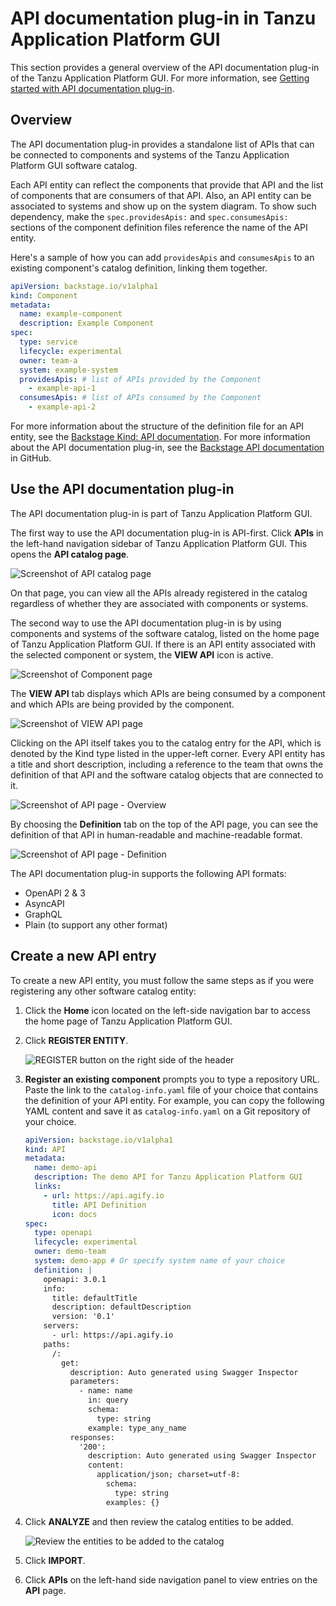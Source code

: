 # API documentation plug-in in Tanzu Application Platform GUI

This section provides a general overview of the API documentation plug-in of the
Tanzu Application Platform GUI.
For more information, see [Getting started with API documentation plug-in](api-docs-getting-started.md).


## <a id="overview"></a> Overview

The API documentation plug-in provides a standalone list of APIs that can be connected to
components and systems of the Tanzu Application Platform GUI software catalog.

Each API entity can reflect the components that provide that API and the list of components
that are consumers of that API.
Also, an API entity can be associated to systems and show up on the system diagram.
To show such dependency, make the `spec.providesApis:` and `spec.consumesApis:` sections of the
component definition files reference the name of the API entity.

Here's a sample of how you can add `providesApis` and `consumesApis` to an existing component's
catalog definition, linking them together.

```yaml
apiVersion: backstage.io/v1alpha1
kind: Component
metadata:
  name: example-component
  description: Example Component
spec:
  type: service
  lifecycle: experimental
  owner: team-a
  system: example-system
  providesApis: # list of APIs provided by the Component
    - example-api-1
  consumesApis: # list of APIs consumed by the Component
    - example-api-2
```

For more information about the structure of the definition file for an API entity, see the
[Backstage Kind: API documentation](https://backstage.io/docs/features/software-catalog/descriptor-format#kind-api).
For more information about the API documentation plug-in, see the
[Backstage API documentation](https://github.com/backstage/backstage/blob/master/plugins/api-docs/README.md)
in GitHub.


## <a id='use-api-docs-plug-in'></a> Use the API documentation plug-in

The API documentation plug-in is part of Tanzu Application Platform GUI.

The first way to use the API documentation plug-in is API-first.
Click **APIs** in the left-hand navigation sidebar of Tanzu Application Platform GUI.
This opens the **API catalog page**.

![Screenshot of API catalog page](../images/api-plugin-1.png)

On that page, you can view all the APIs already registered in the catalog regardless of whether they
are associated with components or systems.

The second way to use the API documentation plug-in is by using components and systems of the
software catalog, listed on the home page of Tanzu Application Platform GUI.
If there is an API entity associated with the selected component or system, the **VIEW API** icon
is active.

![Screenshot of Component page](../images/api-plugin-2.png)

The **VIEW API** tab displays which APIs are being consumed by a component and which APIs are
being provided by the component.

![Screenshot of VIEW API page](../images/api-plugin-3.png)

Clicking on the API itself takes you to the catalog entry for the API, which is denoted by the Kind
type listed in the upper-left corner.
Every API entity has a title and short description, including a reference to the team that owns the
definition of that API and the software catalog objects that are connected to it.

![Screenshot of API page - Overview](../images/api-plugin-4.png)

By choosing the **Definition** tab on the top of the API page, you can see the definition of that
API in human-readable and machine-readable format.

![Screenshot of API page - Definition](../images/api-plugin-5.png)

The API documentation plug-in supports the following API formats:

* OpenAPI 2 & 3
* AsyncAPI
* GraphQL
* Plain (to support any other format)


## <a id='create-project'></a> Create a new API entry

To create a new API entity, you must follow the same steps as if you were registering any other
software catalog entity:

1. Click the **Home** icon located on the left-side navigation bar to access the home page of Tanzu Application Platform GUI.

1. Click **REGISTER ENTITY**.

    ![REGISTER button on the right side of the header](../../images/getting-started-tap-gui-5.png)

1. **Register an existing component** prompts you to type a repository URL.
Paste the link to the `catalog-info.yaml` file of your choice that contains the definition of your
API entity.
For example, you can copy the following YAML content and save it as `catalog-info.yaml` on a Git
repository of your choice.

    ```yaml
    apiVersion: backstage.io/v1alpha1
    kind: API
    metadata:
      name: demo-api
      description: The demo API for Tanzu Application Platform GUI
      links:
        - url: https://api.agify.io
          title: API Definition
          icon: docs
    spec:
      type: openapi
      lifecycle: experimental
      owner: demo-team
      system: demo-app # Or specify system name of your choice
      definition: |
        openapi: 3.0.1
        info:
          title: defaultTitle
          description: defaultDescription
          version: '0.1'
        servers:
          - url: https://api.agify.io
        paths:
          /:
            get:
              description: Auto generated using Swagger Inspector
              parameters:
                - name: name
                  in: query
                  schema:
                    type: string
                  example: type_any_name
              responses:
                '200':
                  description: Auto generated using Swagger Inspector
                  content:
                    application/json; charset=utf-8:
                      schema:
                        type: string
                      examples: {}        
    ```

1. Click **ANALYZE** and then review the catalog entities to be added.

    ![Review the entities to be added to the catalog](../images/api-plugin-6.png)

1. Click **IMPORT**.

1. Click **APIs** on the left-hand side navigation panel to view entries on the **API** page.
